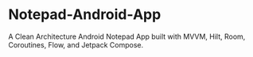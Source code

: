 # Notepad-Android-App
A Clean Architecture Android Notepad App built with MVVM, Hilt, Room, Coroutines, Flow, and Jetpack Compose.

